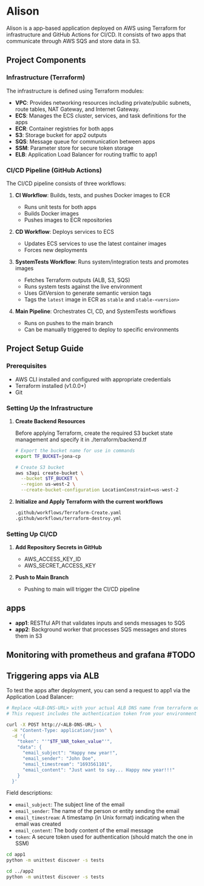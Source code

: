 # Alison

Alison is a app-based application deployed on AWS using Terraform for infrastructure and GitHub Actions for CI/CD. It consists of two apps that communicate through AWS SQS and store data in S3.

## Project Components

### Infrastructure (Terraform)

The infrastructure is defined using Terraform modules:

- **VPC**: Provides networking resources including private/public subnets, route tables, NAT Gateway, and Internet Gateway.
- **ECS**: Manages the ECS cluster, services, and task definitions for the apps
- **ECR**: Container registries for both apps
- **S3**: Storage bucket for app2 outputs
- **SQS**: Message queue for communication between apps
- **SSM**: Parameter store for secure token storage
- **ELB**: Application Load Balancer for routing traffic to app1

### CI/CD Pipeline (GitHub Actions)

The CI/CD pipeline consists of three workflows:

1. **CI Workflow**: Builds, tests, and pushes Docker images to ECR  
   - Runs unit tests for both apps  
   - Builds Docker images  
   - Pushes images to ECR repositories  

2. **CD Workflow**: Deploys services to ECS  
   - Updates ECS services to use the latest container images  
   - Forces new deployments  

3. **SystemTests Workflow**: Runs system/integration tests and promotes images  
   - Fetches Terraform outputs (ALB, S3, SQS)  
   - Runs system tests against the live environment  
   - Uses GitVersion to generate semantic version tags  
   - Tags the `latest` image in ECR as `stable` and `stable-<version>`  

4. **Main Pipeline**: Orchestrates CI, CD, and SystemTests workflows  
   - Runs on pushes to the main branch  
   - Can be manually triggered to deploy to specific environments  

## Project Setup Guide

### Prerequisites

- AWS CLI installed and configured with appropriate credentials
- Terraform installed (v1.0.0+)
- Git

### Setting Up the Infrastructure

1. **Create Backend Resources**

   Before applying Terraform, create the required S3 bucket state management and specify it in ./terraform/backend.tf

   ```bash
   # Export the bucket name for use in commands
   export TF_BUCKET=jona-cp
   
   # Create S3 bucket
   aws s3api create-bucket \
     --bucket $TF_BUCKET \
     --region us-west-2 \
     --create-bucket-configuration LocationConstraint=us-west-2   
   ```


2. **Initialize and Apply Terraform with the current workflows**

   ```bash
   .github/workflows/Terraform-Create.yaml
   .github/workflows/terraform-destroy.yml
   ```

### Setting Up CI/CD

1. **Add Repository Secrets in GitHub**

   - AWS_ACCESS_KEY_ID
   - AWS_SECRET_ACCESS_KEY

2. **Push to Main Branch**

   - Pushing to main will trigger the CI/CD pipeline

## apps

- **app1**: RESTful API that validates inputs and sends messages to SQS
- **app2**: Background worker that processes SQS messages and stores them in S3

## Monitoring with prometheus and grafana #TODO




## Triggering apps via ALB

To test the apps after deployment, you can send a request to app1 via the Application Load Balancer:

```bash
# Replace <ALB-DNS-URL> with your actual ALB DNS name from terraform output
# This request includes the authentication token from your environment variables

curl -X POST http://<ALB-DNS-URL> \
  -H "Content-Type: application/json" \
  -d '{
    "token": "'"$TF_VAR_token_value"'",
    "data": {
      "email_subject": "Happy new year!",
      "email_sender": "John Doe",
      "email_timestream": "1693561101",
      "email_content": "Just want to say... Happy new year!!!"
    }
  }'
```

Field descriptions:
- `email_subject`: The subject line of the email
- `email_sender`: The name of the person or entity sending the email
- `email_timestream`: A timestamp (in Unix format) indicating when the email was created
- `email_content`: The body content of the email message
- `token`: A secure token used for authentication (should match the one in SSM)


```bash
cd app1
python -m unittest discover -s tests

cd ../app2
python -m unittest discover -s tests
```



